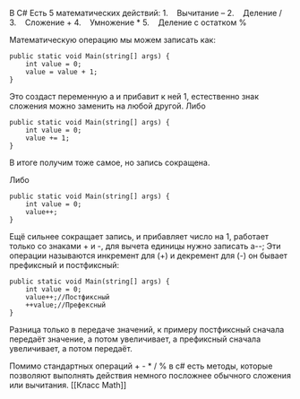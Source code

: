 В С# Есть 5 математических действий:
1.    Вычитание –
2.    Деление /
3.    Сложение +
4.    Умножение *
5.    Деление с остатком %

Математическую операцию мы можем записать как:
```Csharp
public static void Main(string[] args) {
    int value = 0;
    value = value + 1;
}
```
Это создаст переменную а и прибавит к ней 1, естественно знак сложения можно заменить на любой другой.
Либо
```Csharp
public static void Main(string[] args) {
    int value = 0;
    value += 1;
}
```
В итоге получим тоже самое, но запись сокращена.

Либо
```Csharp
public static void Main(string[] args) {
    int value = 0;
    value++;
}
```
Ещё сильнее сокращает запись, и прибавляет число на 1, работает только со знаками + и -, для вычета единицы нужно записать а--; 
Эти операции называются инкремент для (+) и декремент для (-) он бывает префиксный и постфиксный:
```Csharp
public static void Main(string[] args) {
    int value = 0;
    value++;//Постфиксный
    ++value;//Префексный
}
```

Разница только в передаче значений, к примеру постфиксный сначала передаёт значение, а потом увеличивает, а префиксный сначала увеличивает, а потом передаёт.

Помимо стандартных операций + - * / % в с# есть методы, которые позволяют выполнять действия немного посложнее обычного сложения или вычитания.
[[Класс Math]]